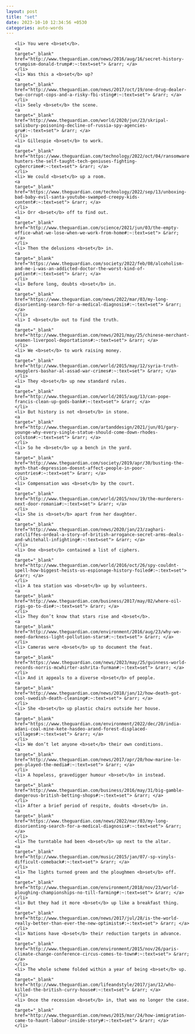 ```yaml
---
layout: post
title: "set"
date: 2023-10-10 12:34:56 +0530
categories: auto-words
---
```

<ol>

    <li> You were <b>set</b>.
    <a 
    target="_blank" 
    href="http://www.theguardian.com/news/2016/aug/16/secret-history-trumpism-donald-trump#:~:text=set"> &rarr; </a>
    </li>
    <li> Was this a <b>set</b> up?
    <a 
    target="_blank" 
    href="http://www.theguardian.com/news/2017/oct/19/one-drug-dealer-two-corrupt-cops-and-a-risky-fbi-sting#:~:text=set"> &rarr; </a>
    </li>
    <li> Seely <b>set</b> the scene.
    <a 
    target="_blank" 
    href="http://www.theguardian.com/world/2020/jun/23/skripal-salisbury-poisoning-decline-of-russia-spy-agencies-gru#:~:text=set"> &rarr; </a>
    </li>
    <li> Gillespie <b>set</b> to work.
    <a 
    target="_blank" 
    href="https://www.theguardian.com/technology/2022/oct/04/ransomware-hunters-the-self-taught-tech-geniuses-fighting-cybercrime#:~:text=set"> &rarr; </a>
    </li>
    <li> We could <b>set</b> up a room.
    <a 
    target="_blank" 
    href="https://www.theguardian.com/technology/2022/sep/13/unboxing-bad-baby-evil-santa-youtube-swamped-creepy-kids-content#:~:text=set"> &rarr; </a>
    </li>
    <li> Orr <b>set</b> off to find out.
    <a 
    target="_blank" 
    href="http://www.theguardian.com/science/2021/jun/03/the-empty-office-what-we-lose-when-we-work-from-home#:~:text=set"> &rarr; </a>
    </li>
    <li> Then the delusions <b>set</b> in.
    <a 
    target="_blank" 
    href="https://www.theguardian.com/society/2022/feb/08/alcoholism-and-me-i-was-an-addicted-doctor-the-worst-kind-of-patient#:~:text=set"> &rarr; </a>
    </li>
    <li> Before long, doubts <b>set</b> in.
    <a 
    target="_blank" 
    href="https://www.theguardian.com/news/2022/mar/03/my-long-disorienting-search-for-a-medical-diagnosis#:~:text=set"> &rarr; </a>
    </li>
    <li> I <b>set</b> out to find the truth.
    <a 
    target="_blank" 
    href="http://www.theguardian.com/news/2021/may/25/chinese-merchant-seamen-liverpool-deportations#:~:text=set"> &rarr; </a>
    </li>
    <li> We <b>set</b> to work raising money.
    <a 
    target="_blank" 
    href="http://www.theguardian.com/world/2015/may/12/syria-truth-smugglers-bashar-al-assad-war-crimes#:~:text=set"> &rarr; </a>
    </li>
    <li> They <b>set</b> up new standard rules.
    <a 
    target="_blank" 
    href="http://www.theguardian.com/world/2015/aug/13/can-pope-francis-clean-up-gods-bank#:~:text=set"> &rarr; </a>
    </li>
    <li> But history is not <b>set</b> in stone.
    <a 
    target="_blank" 
    href="http://www.theguardian.com/artanddesign/2021/jun/01/gary-younge-why-every-single-statue-should-come-down-rhodes-colston#:~:text=set"> &rarr; </a>
    </li>
    <li> So he <b>set</b> up a bench in the yard.
    <a 
    target="_blank" 
    href="http://www.theguardian.com/society/2019/apr/30/busting-the-myth-that-depression-doesnt-affect-people-in-poor-countries#:~:text=set"> &rarr; </a>
    </li>
    <li> Compensation was <b>set</b> by the court.
    <a 
    target="_blank" 
    href="http://www.theguardian.com/world/2015/nov/19/the-murderers-next-door-romania#:~:text=set"> &rarr; </a>
    </li>
    <li> She is <b>set</b> apart from her daughter.
    <a 
    target="_blank" 
    href="http://www.theguardian.com/news/2020/jan/23/zaghari-ratcliffes-ordeal-a-story-of-british-arrogance-secret-arms-deals-and-whitehall-infighting#:~:text=set"> &rarr; </a>
    </li>
    <li> One <b>set</b> contained a list of ciphers.
    <a 
    target="_blank" 
    href="http://www.theguardian.com/world/2016/oct/26/spy-couldnt-spell-how-biggest-heists-us-espionage-history-foiled#:~:text=set"> &rarr; </a>
    </li>
    <li> A tea station was <b>set</b> up by volunteers.
    <a 
    target="_blank" 
    href="http://www.theguardian.com/business/2017/may/02/where-oil-rigs-go-to-die#:~:text=set"> &rarr; </a>
    </li>
    <li> They don’t know that stars rise and <b>set</b>.
    <a 
    target="_blank" 
    href="http://www.theguardian.com/environment/2016/aug/23/why-we-need-darkness-light-pollution-stars#:~:text=set"> &rarr; </a>
    </li>
    <li> Cameras were <b>set</b> up to document the feat.
    <a 
    target="_blank" 
    href="https://www.theguardian.com/news/2023/may/25/guinness-world-records-norris-mcwhirter-ashrita-furman#:~:text=set"> &rarr; </a>
    </li>
    <li> And it appeals to a diverse <b>set</b> of people.
    <a 
    target="_blank" 
    href="http://www.theguardian.com/news/2018/jan/12/how-death-got-cool-swedish-death-cleaning#:~:text=set"> &rarr; </a>
    </li>
    <li> She <b>set</b> up plastic chairs outside her house.
    <a 
    target="_blank" 
    href="https://www.theguardian.com/environment/2022/dec/20/india-adani-coal-mine-kete-hasdeo-arand-forest-displaced-villages#:~:text=set"> &rarr; </a>
    </li>
    <li> We don’t let anyone <b>set</b> their own conditions.
    <a 
    target="_blank" 
    href="http://www.theguardian.com/news/2017/apr/20/how-marine-le-pen-played-the-media#:~:text=set"> &rarr; </a>
    </li>
    <li> A hopeless, gravedigger humour <b>set</b> in instead.
    <a 
    target="_blank" 
    href="http://www.theguardian.com/business/2016/may/31/big-gamble-dangerous-british-betting-shops#:~:text=set"> &rarr; </a>
    </li>
    <li> After a brief period of respite, doubts <b>set</b> in.
    <a 
    target="_blank" 
    href="https://www.theguardian.com/news/2022/mar/03/my-long-disorienting-search-for-a-medical-diagnosis#:~:text=set"> &rarr; </a>
    </li>
    <li> The turntable had been <b>set</b> up next to the altar.
    <a 
    target="_blank" 
    href="http://www.theguardian.com/music/2015/jan/07/-sp-vinyls-difficult-comeback#:~:text=set"> &rarr; </a>
    </li>
    <li> The lights turned green and the ploughmen <b>set</b> off.
    <a 
    target="_blank" 
    href="http://www.theguardian.com/environment/2018/nov/23/world-ploughing-championships-no-till-farming#:~:text=set"> &rarr; </a>
    </li>
    <li> But they had it more <b>set</b> up like a breakfast thing.
    <a 
    target="_blank" 
    href="http://www.theguardian.com/news/2017/jul/28/is-the-world-really-better-than-ever-the-new-optimists#:~:text=set"> &rarr; </a>
    </li>
    <li> Nations have <b>set</b> their reduction targets in advance.
    <a 
    target="_blank" 
    href="http://www.theguardian.com/environment/2015/nov/26/paris-climate-change-conference-circus-comes-to-town#:~:text=set"> &rarr; </a>
    </li>
    <li> The whole scheme folded within a year of being <b>set</b> up.
    <a 
    target="_blank" 
    href="http://www.theguardian.com/lifeandstyle/2017/jan/12/who-killed-the-british-curry-house#:~:text=set"> &rarr; </a>
    </li>
    <li> Once the recession <b>set</b> in, that was no longer the case.
    <a 
    target="_blank" 
    href="http://www.theguardian.com/news/2015/mar/24/how-immigration-came-to-haunt-labour-inside-story#:~:text=set"> &rarr; </a>
    </li>